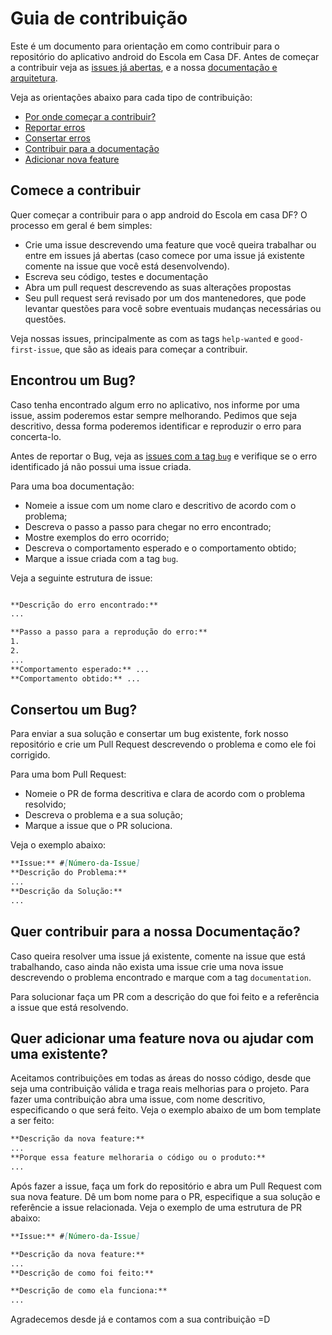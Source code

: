 # Guia de contribuição

Este é um documento para orientação em como contribuir para o repositório do aplicativo android do Escola em Casa DF. Antes de começar a contribuir veja as [issues já abertas](https://github.com/Escola-em-Casa/android-escola-em-casa/issues), e a nossa [documentação e arquitetura](https://github.com/Escola-em-Casa/android-escola-em-casa/blob/master/README.md).

Veja as orientações abaixo para cada tipo de contribuição:
* [Por onde começar a contribuir?](#comece-a-contribuir)
* [Reportar erros](#encontrou-um-bug)
* [Consertar erros](#concertou-um-bug)
* [Contribuir para a documentação](#quer-contribuir-para-a-nossa-documentação)
* [Adicionar nova feature](#quer-adicionar-uma-feature-nova-ou-ajudar-com-uma-existente)

## Comece a contribuir
Quer começar a contribuir para o app android do Escola em casa DF? O processo em geral é bem simples:

- Crie uma issue descrevendo uma feature  que você queira trabalhar ou entre em issues já abertas (caso comece por uma issue já existente comente na issue que você está desenvolvendo).
- Escreva seu código, testes e documentação 
- Abra um pull request descrevendo as suas alterações propostas 
- Seu pull request será revisado por um dos mantenedores, que pode levantar questões para você sobre eventuais mudanças necessárias ou questões.

Veja nossas issues, principalmente as com as tags `help-wanted` e `good-first-issue`, que são as ideais para começar a contribuir.


## Encontrou um Bug?
Caso tenha encontrado algum erro no aplicativo, nos informe por uma issue, assim poderemos estar sempre melhorando. Pedimos que seja descritivo, dessa forma poderemos identificar e reproduzir o erro para concerta-lo.

Antes de reportar o Bug, veja as [issues com a tag `bug`](https://github.com/Escola-em-Casa/android-escola-em-casa/labels/bug) e verifique se o erro identificado já não possui uma issue criada.

Para uma boa documentação:
* Nomeie a issue com um nome claro e descritivo de acordo com o problema;
* Descreva o passo a passo para chegar no erro encontrado;
* Mostre exemplos do erro ocorrido;
* Descreva o comportamento esperado e o comportamento obtido;
* Marque a issue criada com a tag `bug`.

Veja a seguinte estrutura de issue:

``` markdown

**Descrição do erro encontrado:**
...

**Passo a passo para a reprodução do erro:**
1.
2.
...
**Comportamento esperado:** ...
**Comportamento obtido:** ...
```

## Consertou um Bug?
Para enviar a sua solução e consertar um bug existente, fork nosso repositório e crie um Pull Request descrevendo o problema e como ele foi corrigido.

Para uma bom Pull Request:
* Nomeie o PR de forma descritiva e clara de acordo com o problema resolvido;
* Descreva o problema e a sua solução;
* Marque a issue que o PR soluciona.

Veja o exemplo abaixo:

``` markdown
**Issue:** #[Número-da-Issue]
**Descrição do Problema:**
...
**Descrição da Solução:**
...
```

## Quer contribuir para a nossa Documentação?
Caso queira resolver uma issue já existente, comente na issue que está trabalhando, caso ainda não exista uma issue crie uma nova issue descrevendo o problema encontrado e marque com a tag `documentation`.

Para solucionar faça um PR com a descrição do que foi feito e a referência a issue que está resolvendo.

## Quer adicionar uma feature nova ou ajudar com uma existente?

Aceitamos contribuições em todas as áreas do nosso código, desde que seja uma contribuição válida e traga reais melhorias para o projeto. Para fazer uma contribuição abra uma issue, com nome descritivo, especificando o que será feito. Veja o exemplo abaixo de um bom template a ser feito:

``` markdown
**Descrição da nova feature:**
...
**Porque essa feature melhoraria o código ou o produto:**
... 
```

Após fazer a issue, faça um fork do repositório e abra um Pull Request com sua nova feature. Dê um bom nome para o PR, especifique a sua solução e referêncie a issue relacionada. Veja o exemplo de uma estrutura de PR abaixo:

``` markdown
**Issue:** #[Número-da-Issue]

**Descrição da nova feature:**
...
**Descrição de como foi feito:**

**Descrição de como ela funciona:**
...
```

Agradecemos desde já e contamos com a sua contribuição =D